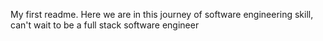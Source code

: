 My first readme.
Here we are in this journey of software engineering  skill, can't wait to be a full stack software engineer
